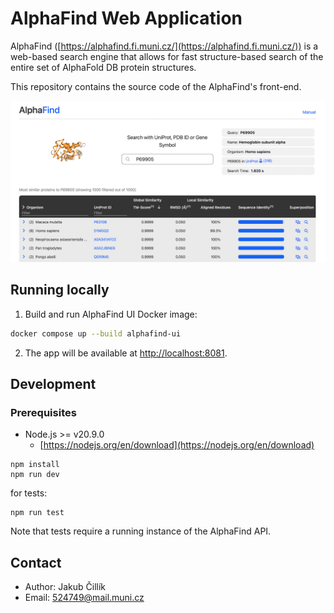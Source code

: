 # AlphaFind Web Application
AlphaFind ([https://alphafind.fi.muni.cz/](https://alphafind.fi.muni.cz/)) is a web-based search engine that allows for fast structure-based search of the entire set of AlphaFold DB protein structures.

This repository contains the source code of the AlphaFind's front-end.

![public/alphafind.png](public/alphafind.png)

## Running locally

1. Build and run AlphaFind UI Docker image:
```sh
docker compose up --build alphafind-ui
```

2. The app will be available at [http://localhost:8081](http://localhost:8081).

## Development
### Prerequisites
- Node.js >= v20.9.0
    - [https://nodejs.org/en/download](https://nodejs.org/en/download)

```
npm install
npm run dev
```
for tests:
```
npm run test
```
Note that tests require a running instance of the AlphaFind API.

## Contact
- Author: Jakub Čillík
- Email: 524749@mail.muni.cz
